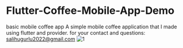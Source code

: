 # Flutter-Coffee-Mobile-App-Demo
basic mobile coffee app
A simple mobile coffee application that I made using flutter and provider.
for your contact and questions: salihugurlu2022@gmail.com
![1](https://fiverr-res.cloudinary.com/images/q_auto,f_auto/gigs2/343445531/original/7f0f1802b499c07b72ef312ed68a1c432ced4fc9/make-a-basic-mobile-application-using-flutter.jpg)
